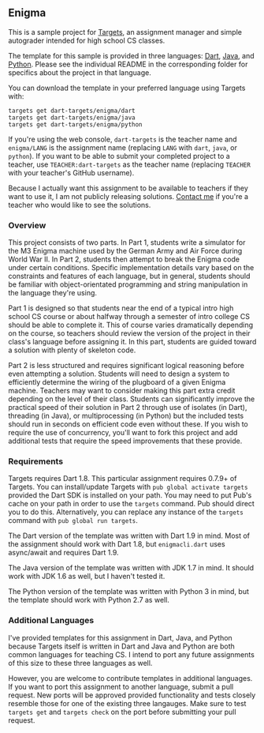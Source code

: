 ## Enigma ##

This is a sample project for [Targets](https://github.com/dart-targets/targets), an assignment manager and simple autograder intended for high school CS classes.

The template for this sample is provided in three languages: [Dart][dart], [Java][java], and [Python][python]. Please see the individual README in the corresponding folder for specifics about the project in that language.

You can download the template in your preferred language using Targets with:

    targets get dart-targets/enigma/dart
    targets get dart-targets/enigma/java
    targets get dart-targets/enigma/python
    
If you're using the web console, `dart-targets` is the teacher name and `enigma/LANG` is the assignment name (replacing `LANG` with `dart`, `java`, or `python`). If you want to be able to submit your completed project to a teacher, use `TEACHER:dart-targets` as the teacher name (replacing `TEACHER` with your teacher's GitHub username).

Because I actually want this assignment to be available to teachers if they want to use it, I am not publicly releasing solutions. [Contact me](mailto:jack@jackthakar.com) if you're a teacher who would like to see the solutions.

### Overview ###

This project consists of two parts. In Part 1, students write a simulator for the M3 Enigma machine used by the German Army and Air Force during World War II. In Part 2, students then attempt to break the Enigma code under certain conditions. Specific implementation details vary based on the constraints and features of each language, but in general, students should be familiar with object-orientated programming and string manipulation in the language they're using.

Part 1 is designed so that students near the end of a typical intro high school CS course or about halfway through a semester of intro college CS should be able to complete it. This of course varies dramatically depending on the course, so teachers should review the version of the project in their class's language before assigning it. In this part, students are guided toward a solution with plenty of skeleton code.

Part 2 is less structured and requires significant logical reasoning before even attempting a solution. Students will need to design a system to efficiently determine the wiring of the plugboard of a given Enigma machine. Teachers may want to consider making this part extra credit depending on the level of their class. Students can significantly improve the practical speed of their solution in Part 2 through use of isolates (in Dart), threading (in Java), or multiprocessing (in Python) but the included tests should run in seconds on efficient code even without these. If you wish to require the use of concurrency, you'll want to fork this project and add additional tests that require the speed improvements that these provide.

### Requirements ###

Targets requires Dart 1.8. This particular assignment requires 0.7.9+ of Targets. You can install/update Targets with `pub global activate targets` provided the Dart SDK is installed on your path. You may need to put Pub's cache on your path in order to use the `targets` command. Pub should direct you to do this. Alternatively, you can replace any instance of the `targets` command with `pub global run targets`.

The Dart version of the template was written with Dart 1.9 in mind. Most of the assignment should work with Dart 1.8, but `enigmacli.dart` uses async/await and requires Dart 1.9.

The Java version of the template was written with JDK 1.7 in mind. It should work with JDK 1.6 as well, but I haven't tested it.

The Python version of the template was written with Python 3 in mind, but the template should work with Python 2.7 as well.

### Additional Languages ###

I've provided templates for this assignment in Dart, Java, and Python because Targets itself is written in Dart and Java and Python are both common languages for teaching CS. I intend to port any future assignments of this size to these three languages as well.

However, you are welcome to contribute templates in additional languages. If you want to port this assignment to another language, submit a pull request. New ports will be approved provided functionality and tests closely resemble those for one of the existing three langauges. Make sure to test `targets get` and `targets check` on the port before submitting your pull request.

[dart]: https://github.com/dart-targets/enigma/tree/master/targets-dart
[java]: https://github.com/dart-targets/enigma/tree/master/targets-java
[python]: https://github.com/dart-targets/enigma/tree/master/targets-python